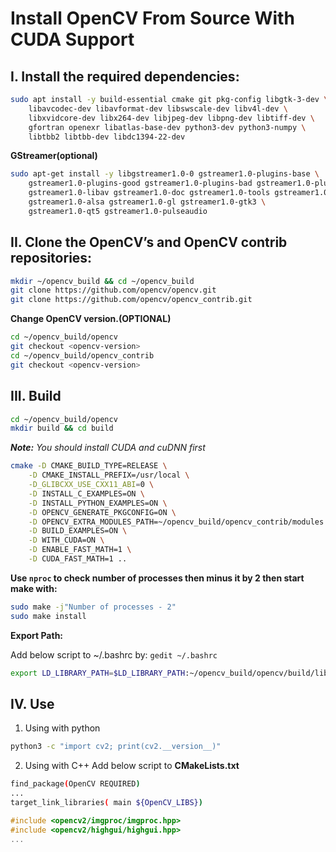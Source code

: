 # Install OpenCV From Source With CUDA Support

## I. Install the required dependencies:

```sh 
sudo apt install -y build-essential cmake git pkg-config libgtk-3-dev \
    libavcodec-dev libavformat-dev libswscale-dev libv4l-dev \
    libxvidcore-dev libx264-dev libjpeg-dev libpng-dev libtiff-dev \
    gfortran openexr libatlas-base-dev python3-dev python3-numpy \
    libtbb2 libtbb-dev libdc1394-22-dev
```

**GStreamer(optional)**
```sh 
sudo apt-get install -y libgstreamer1.0-0 gstreamer1.0-plugins-base \
    gstreamer1.0-plugins-good gstreamer1.0-plugins-bad gstreamer1.0-plugins-ugly \
    gstreamer1.0-libav gstreamer1.0-doc gstreamer1.0-tools gstreamer1.0-x \
    gstreamer1.0-alsa gstreamer1.0-gl gstreamer1.0-gtk3 \
    gstreamer1.0-qt5 gstreamer1.0-pulseaudio
```

## II. Clone the OpenCV’s and OpenCV contrib repositories:

```sh 
mkdir ~/opencv_build && cd ~/opencv_build
git clone https://github.com/opencv/opencv.git
git clone https://github.com/opencv/opencv_contrib.git
```

**Change OpenCV version.(OPTIONAL)**

```sh
cd ~/opencv_build/opencv
git checkout <opencv-version>
cd ~/opencv_build/opencv_contrib
git checkout <opencv-version>
```

## III. Build

```sh
cd ~/opencv_build/opencv
mkdir build && cd build
```

***Note:*** *You should install CUDA and cuDNN first*
```sh 
cmake -D CMAKE_BUILD_TYPE=RELEASE \
    -D CMAKE_INSTALL_PREFIX=/usr/local \
    -D_GLIBCXX_USE_CXX11_ABI=0 \
    -D INSTALL_C_EXAMPLES=ON \
    -D INSTALL_PYTHON_EXAMPLES=ON \
    -D OPENCV_GENERATE_PKGCONFIG=ON \
    -D OPENCV_EXTRA_MODULES_PATH=~/opencv_build/opencv_contrib/modules \
    -D BUILD_EXAMPLES=ON \
    -D WITH_CUDA=ON \
    -D ENABLE_FAST_MATH=1 \
    -D CUDA_FAST_MATH=1 ..
```

**Use `nproc` to check number of processes then minus it by 2 then start make with:**

```sh
sudo make -j"Number of processes - 2"
sudo make install
```

**Export Path:**

Add below script to ~/.bashrc by: `gedit ~/.bashrc`
```sh
export LD_LIBRARY_PATH=$LD_LIBRARY_PATH:~/opencv_build/opencv/build/lib
```
## IV. Use

1. Using with python
```sh 
python3 -c "import cv2; print(cv2.__version__)"
```

2. Using with C++
Add below script to **CMakeLists.txt**
```sh
find_package(OpenCV REQUIRED)
...
target_link_libraries( main ${OpenCV_LIBS})
```

```c++
#include <opencv2/imgproc/imgproc.hpp>
#include <opencv2/highgui/highgui.hpp>
...
```
